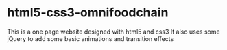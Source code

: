 # html5-css3-omnifoodchain
This is a one page website designed with html5 and css3
It also uses some jQuery to add some basic animations and transition effects
